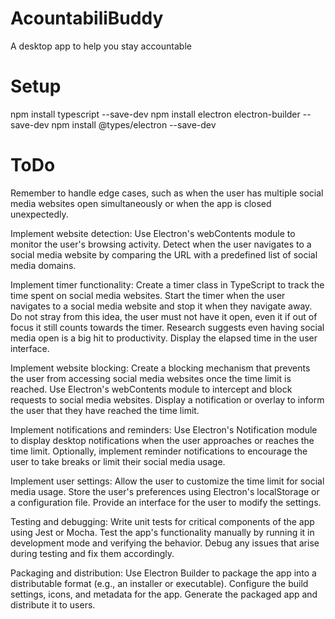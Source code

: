 # AcountabiliBuddy
A desktop app to help you stay accountable


# Setup
npm install typescript --save-dev
npm install electron electron-builder --save-dev
npm install @types/electron --save-dev

# ToDo
Remember to handle edge cases, such as when the user has multiple social media websites open simultaneously or when the app is closed unexpectedly.

Implement website detection:
Use Electron's webContents module to monitor the user's browsing activity.
Detect when the user navigates to a social media website by comparing the URL with a predefined list of social media domains.

Implement timer functionality:
Create a timer class in TypeScript to track the time spent on social media websites.
Start the timer when the user navigates to a social media website and stop it when they navigate away. Do not stray from this idea, the user must not have it open, even it if out of focus it still counts towards the timer. Research suggests even having social media open is a big hit to productivity.
Display the elapsed time in the user interface.

Implement website blocking:
Create a blocking mechanism that prevents the user from accessing social media websites once the time limit is reached.
Use Electron's webContents module to intercept and block requests to social media websites.
Display a notification or overlay to inform the user that they have reached the time limit.

Implement notifications and reminders:
Use Electron's Notification module to display desktop notifications when the user approaches or reaches the time limit.
Optionally, implement reminder notifications to encourage the user to take breaks or limit their social media usage.

Implement user settings:
Allow the user to customize the time limit for social media usage.
Store the user's preferences using Electron's localStorage or a configuration file.
Provide an interface for the user to modify the settings.

Testing and debugging:
Write unit tests for critical components of the app using Jest or Mocha.
Test the app's functionality manually by running it in development mode and verifying the behavior.
Debug any issues that arise during testing and fix them accordingly.

Packaging and distribution:
Use Electron Builder to package the app into a distributable format (e.g., an installer or executable).
Configure the build settings, icons, and metadata for the app.
Generate the packaged app and distribute it to users.
